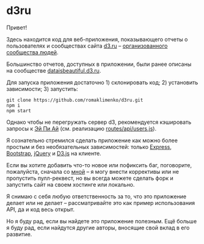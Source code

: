 # d3ru

Привет!

Здесь находится код для веб-приложения, показывающего отчеты о пользователях и сообществах сайта [d3.ru](https://d3.ru/) – [организованного сообщества людей](https://d3.ru/about/).

Большинство отчетов, доступных в приложении, были ранее описаны на сообществе [dataisbeautiful.d3.ru](https://dataisbeautiful.d3.ru/tag/dirty/).

Для запуска приложения достаточно 1) склонировать код; 2) установить зависимости; 3) запустить:

```
git clone https://github.com/romaklimenko/d3ru.git
npm i
npm start
```

Однако чтобы не перегружать сервер d3, рекомендуется кэшировать запросы к [Эй Пи Ай](https://d3.ru/api/docs/) (см. реализацию [routes/api/users.js](https://github.com/romaklimenko/d3ru/blob/master/routes/api/users.js)).

Я сознательно стремился сделать приложение как можно более простым и без необязательных зависимостей: только [Express](https://expressjs.com), [Bootstrap](https://getbootstrap.com), [jQuery](https://jquery.com) и [D3.js](https://d3js.org) на клиенте.

Если вы хотите добавить что-то новое или пофиксить баг, поговорите, пожалуйста, сначала со [мной](https://d3.ru/my/inbox/write/?to=romaklimenko) – я могу внести коррективы или не пропустить пулл-реквест, но вы всегда можете сделать форк и запустить сайт на своем хостинге или локально.

Я снимаю с себя любую ответственность за то, что это приложение делает или не делает – рассматривайте это как пример использования API, да и код весь открыт.

Но я буду рад, если вы найдете это приложение полезным. Ещё больше я буду рад, если найдутся другие авторы, вносящие свой вклад в его развитие.
